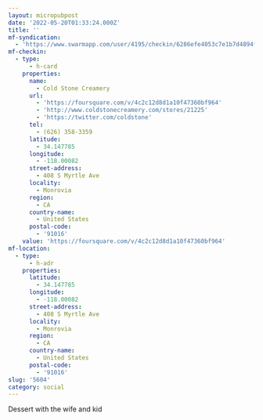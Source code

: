 ```yaml
---
layout: micropubpost
date: '2022-05-20T01:33:24.000Z'
title: ''
mf-syndication:
  - 'https://www.swarmapp.com/user/4195/checkin/6286efe4053c7e1b7d4894f6'
mf-checkin:
  - type:
      - h-card
    properties:
      name:
        - Cold Stone Creamery
      url:
        - 'https://foursquare.com/v/4c2c12d8d1a10f47360bf964'
        - 'http://www.coldstonecreamery.com/stores/21225'
        - 'https://twitter.com/coldstone'
      tel:
        - (626) 358-3359
      latitude:
        - 34.147785
      longitude:
        - -118.00082
      street-address:
        - 408 S Myrtle Ave
      locality:
        - Monrovia
      region:
        - CA
      country-name:
        - United States
      postal-code:
        - '91016'
    value: 'https://foursquare.com/v/4c2c12d8d1a10f47360bf964'
mf-location:
  - type:
      - h-adr
    properties:
      latitude:
        - 34.147785
      longitude:
        - -118.00082
      street-address:
        - 408 S Myrtle Ave
      locality:
        - Monrovia
      region:
        - CA
      country-name:
        - United States
      postal-code:
        - '91016'
slug: '5604'
category: social
---
```

Dessert with the wife and kid
